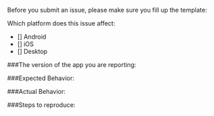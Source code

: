 Before you submit an issue, please make sure you fill up the template:

Which platform does this issue affect:
- [] Android
- [] iOS
- [] Desktop


###The version of the app you are reporting:

###Expected Behavior:

###Actual Behavior:

###Steps to reproduce:


